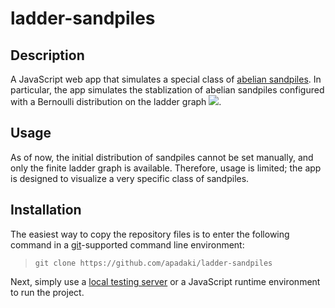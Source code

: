 # ladder-sandpiles

## Description

A JavaScript web app that simulates a special class of [abelian sandpiles](https://en.wikipedia.org/wiki/Abelian_sandpile_model). In particular, the app simulates the stablization of abelian sandpiles configured with a Bernoulli distribution on the ladder graph <img src="https://render.githubusercontent.com/render/math?math=\mathbb{Z}\times \mathbb{Z}_2">.

## Usage

As of now, the initial distribution of sandpiles cannot be set manually, and only the finite ladder graph is available. Therefore, usage is limited; the app is designed to visualize a very specific class of sandpiles. 

## Installation

The easiest way to copy the repository files is to enter the following command in a [git](https://git-scm.com/downloads)-supported command line environment:

> `git clone https://github.com/apadaki/ladder-sandpiles` 

Next, simply use a [local testing server](https://developer.mozilla.org/en-US/docs/Learn/Common_questions/set_up_a_local_testing_server) or a JavaScript runtime environment to run the project.
